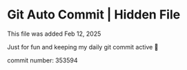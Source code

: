 # Git Auto Commit | Hidden File

This file was added Feb 12, 2025

Just for fun and keeping my daily git commit active 🤪

commit number: 353594
